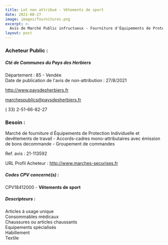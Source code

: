 ```yaml
---
title: Lot non attribué - Vêtements de sport
date: 2021-08-27
image: images/fournitures.png
excerpt: >-
  Avis de Marché Public infructueux - Fourniture d'Équipements de Protection Individuelle et de vêtements de travail - accords-cadres mono-attributaires avec émission de bons de commande - groupement de commandes
layout: post
---
```


### Acheteur Public :
##### Cté de Communes du Pays des Herbiers
Département : 85 - Vendée<br/>
Date de publication de l'avis de non-attribution : 27/8/2021


http://www.paysdesherbiers.fr

marchespublics@paysdesherbiers.fr

( 33) 2-51-66-82-27
### Besoin :

Marché de fourniture d Équipements de Protection Individuelle et devêtements de travail - Accords-cadres mono-attributaires avec émission de bons decommande - Groupement de commandes

Ref. avis : 21-113592

URL Profil Acheteur : http://www.marches-securises.fr

##### Codes CPV concerné(s) :
CPV18412000 - **Vêtements de sport** <br/>

##### Descripteurs :
Articles à usage unique <br/>
Consommables médicaux <br/>
Chaussures ou articles chaussants <br/>
Equipements spécialisés <br/>
Habillement <br/>
Textile <br/>
